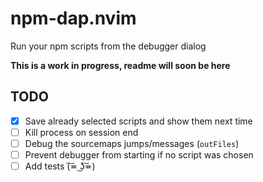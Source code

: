 # npm-dap.nvim
Run your npm scripts from the debugger dialog

**This is a work in progress, readme will soon be here**

## TODO
- [x] Save already selected scripts and show them next time
- [ ] Kill process on session end
- [ ] Debug the sourcemaps jumps/messages (`outFiles`)
- [ ] Prevent debugger from starting if no script was chosen
- [ ] Add tests (͠≖ ͜ʖ͠≖)
